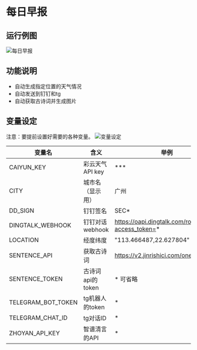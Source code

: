 # 每日早报
## 运行例图

![每日早报](https://i.imgur.com/WYhhCYZ.jpeg)

## 功能说明
- 自动生成指定位置的天气情况
- 自动发送到钉钉和tg
- 自动获取古诗词并生成图片



## 变量设定
注意：要提前设置好需要的各种变量。
![变量设定](https://i.imgur.com/oYwZoT0.jpeg)

变量名|含义|举例
------|------|------
CAIYUN_KEY|彩云天气API key|***
CITY|城市名（显示用）|广州
DD_SIGN|钉钉签名|SEC*
DINGTALK_WEBHOOK|钉钉对话webhook|https://oapi.dingtalk.com/robot/send?access_token=*
LOCATION|经度纬度|"113.466487,22.627804"
SENTENCE_API|获取古诗词|https://v2.jinrishici.com/one.json
SENTENCE_TOKEN|古诗词api的token|* 可省略
TELEGRAM_BOT_TOKEN|tg机器人的token|*
TELEGRAM_CHAT_ID|tg对话ID|*
ZHOYAN_API_KEY|智谱清言的API|*
